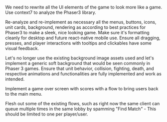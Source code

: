 We need to rewrite all the UI elements of the game to look more like a game. Use context7 to analyze the Phaser3 library.


Re-analyze and re-implement as necessary all the menus, buttons, icons, unit cards, background, rendering as according to best practices for Phaser3 to make a sleek, nice looking game. Make sure it's formatting cleanly for desktop and future react-native mobile use. Ensure all dragging, presses, and player interactions with tooltips and clickables have some visual feedback.

Let's no longer use the existing background image assets used and let's implement a generic soft background that would be seen commonly in Phaser 3 games.
Ensure that unit behavior, collision, fighting, death, and respective animations and functionalities are fully implemented and work as intended.

Implement a game over screen with scores with a flow to bring users back to the main menu.

Flesh out some of the existing flows, such as right now the same client can queue multiple times in the same lobby by spamming "Find Match" - This should be limited to one per player/user. 

